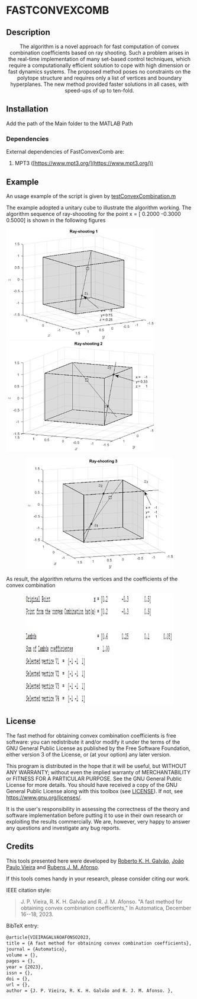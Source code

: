 # FASTCONVEXCOMB
## Description
<center>
The algorithm is a novel approach for fast computation of convex combination coefficients based on
ray shooting. Such a problem arises in the real-time implementation of many set-based control techniques, which require a
computationally efficient solution to cope with high dimension or fast dynamics systems. The proposed method poses no
constraints on the polytope structure and requires only a list of vertices and boundary hyperplanes. The new method provided faster solutions in all cases, with speed-ups of up to ten-fold.
</center>


## Installation

Add the path of the Main folder to the MATLAB Path

### Dependencies

External dependencies of FastConvexComb are:

1. MPT3 ([https://www.mpt3.org/](https://www.mpt3.org/))

## Example

 An usage example of the script is given by [testConvexCombination.m](testConvexCombination.m)
 
 The example adopted a unitary cube to illustrate the algorithm working. 
 The algorithm sequence of ray-shoooting for the point 
 x = [ 0.2000  -0.3000    0.5000] is shown in the following figures
 
                 
<img src="Ray_shooting1.png" width="399" height="300">                   <img src="Ray_shooting2.png" width="399" height="300">
   
<p align="center">
<img src="Ray_shooting3.png" width="399" height="300">
</p>

As result, the algorithm returns the vertices and the coefficients of the convex combination

<p align="center">
<img src="./FastConvex_num_result.png" width="399" height="300">
</p>

## License

The fast method for obtaining convex combination coefficients is free software: you can
redistribute it and/or modify it under the terms of the GNU General Public
License as published by the Free Software Foundation, either version 3 of the
License, or (at your option) any later version.

This program is distributed in the hope that it will be useful, but WITHOUT ANY
WARRANTY; without even the implied warranty of MERCHANTABILITY or FITNESS FOR A
PARTICULAR PURPOSE.  See the GNU General Public License for more details.  You
should have received a copy of the GNU General Public License along with this
toolbox (see [LICENSE](./LICENSE)).  If not, see
<https://www.gnu.org/licenses/>.

It is the user's responsibility in assessing the correctness of the theory and
software implementation before putting it to use in their own research or
exploiting the results commercially. We are, however, very happy to answer any
questions and investigate any bug reports.

## Credits

This tools presented here were developed by
[Roberto K. H. Galvão](http://www.ele.ita.br/~kawakami/), 
[João Paulo Vieira]() and
[Rubens J. M. Afonso](http://www.ita.br/~rubens).

If this tools comes handy in your research, please consider citing our
work.

IEEE citation style:

> J. P. Vieira, R. K. H. Galvão and R. J. M. Afonso.  "A fast method for obtaining convex combination coefficients," In Automatica, December 16--18, 2023.
    
BibTeX entry: 
```
@article{VIEIRAGALVAOAFONSO2023,
title = {A fast method for obtaining convex combination coefficients},
journal = {Automatica},
volume = {},
pages = {},
year = {2023},
issn = {},
doi = {},
url = {},
author = {J. P. Vieira, R. K. H. Galvão and R. J. M. Afonso. },
```
